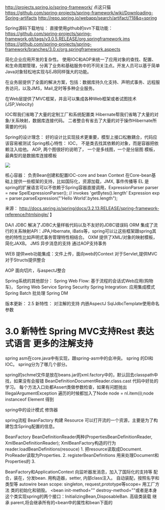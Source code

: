http://projects.spring.io/spring-framework/
点这只猫
https://github.com/spring-projects/spring-framework/wiki/Downloading-Spring-artifacts
http://repo.spring.io/webapp/search/artifact/?18&q=spring

Spring源码下载地址：
直接使用github的svn下载功能：
https://github.com/spring-projects/spring-framework.git/tags/v3.0.5.RELEASE/org.springframework.jms
https://github.com/spring-projects/spring-framework/branches/3.0.x/org.springframework.aspects

简化企业应用开发的复杂性。
使用IOC和AOP来统一了应用对象的查找、配置、和生命周期管理，分离了业务和基础服务中的不同关注点。开发人员可以基于简单Java对象轻松地实现与EJB同样强大的功能。

在业务层提供了全面的解决方案，包括：数据库持久化支持、声明式事务、远程服务访问，以及JMS，Mail,定时等多种企业服务。

在Web层提供了MVC框架，并且可以集成各种Web框架或者试图技术(JSP,Velocity)

IOC帮我们省略了大量的定制工厂和系统配置类
Hibernate帮我们省略了大量的对象/关系映射，数据库连接代码。 二者整合有省去了大量的对于操作Hibernate所需要的代码

Spring的设计理念： 好的设计比实现技术更重要，模型上接口松散耦合，代码应该容易被测试
Spring核心特性：
        IOC，  不是类去找其依赖的对象，而是容器把依赖注入给他。
        AOP,    两个图很好的说明了， 一个是多线图，一个是分层图
        模板， 最典型的是数据库连接模板

![](http://git.oschina.net/wzj777/princeWiki/raw/master/pic/spring/spring-1.jpg)

核心容器：
负责Bean创建和配置IOC-core and bean
Context 在Core-bean基础上提供一些框架的支持，比如国际化，资源加载，JMX, 事件传播等
EL  是spring的扩展语言可以不依赖于Spring容器直接调用，ExpressionParser parser = new SpelExpressionParser();
// invokes 'getBytes().length'
Expression exp = parser.parseExpression("'Hello World'.bytes.length");
<bean class="mycompany.RewardsTestDatabase">
    <property name="databaseName"
        value="#{systemProperties.databaseName}"/>
    <property name="keyGenerator"
        value="#{strategyBean.databaseKeyGenerator}"/>
</bean>

来源： <http://docs.spring.io/spring/docs/3.2.13.RELEASE/spring-framework-reference/htmlsingle/>
 】

DA/I
JDBC   解决了JDBC大量样板代码以及不友好的JDBC错误码
ORM   集成了流行的关系映射API：JPA,Hbernate, iBatis等，spring可以让这些框架跟spring其他的特性比如声明式事务管理特性相结合。
OXM   提供了XML/对象的映射模板， 简化JAXB。
JMS    异步消息的支持
通过AOP支持事务

WEB
提供web功能集成：文件上传，面向web的Context
对于Servlet,提供MVC
对于Structs提供整合

AOP
面向切片，与aspectJ整合

Spring系统的其他部分：
Spring Web Flow: 基于流程的会话式Web应用(购物车)，
Spring Web Service
Spring Security
Spring Integration: 应用集成模式
Spring Batch 批处理
Spring DM

版本更新：
2.5 新特性：
对注解的支持
内嵌AspectJ
SqlJdbcTemplate使用命名参数

3.0 新特性
Spring MVC支持Rest
表达式语言
更多的注解支持
====================

spring asm在core.java中有实现，跟spring-asm中的会冲突。
spring 的DI和IOC。  spring分为了哪几个部分。

spring的schmel文件是放在beans.jar的xml.factory中的，默认回去classpath中找，如果没有会报错
BeanDefinitionDocumentReader.class.cast
代码中好处的学习。
每个方法入口处都Assert类做参数检查，如果有问题抛出IllegalArgumentException
遍历的时候都加入了Node node = nl.item(i);node instanceof Element
得到

spring中的设计模式
修饰器

spring流程
BeanFactory
构建
Resource  可以打开流的一个资源，主要是为了构建包含Spring配置的信息。

BeanFactory   BeanDefinitionReader两种(PropertiesBeanDefinitionReader, XmlBeanDefinitionReader);
XmlBeanFactory构造的行为
reader.loadBeanDefinitions(resouce)
        1. 把resource读取成Document.    ProReader读取为Properties.
        2. registerBeanDefinitions  用来处理Document和Properties的
        3. 

BeanFactory和ApplicationContext  向监听器发消息，加入了国际化的支持等
      配合，装在，分发bean.
      用构造器，setter, 内部class注入。
      自动装配，按照名字和类型等 autowire
       bean scope: singleton, request,prototype等scope=
       用工厂方法
       类的初始化和销毁。  <bean init-method="" destroy-method=""或者是本身这个类实现spring的两个接口：InitializingBean,DisposableBan.
高级类装载
       继承 parent,将会继承所有的<bean中的属性和bean下面的<property>
       